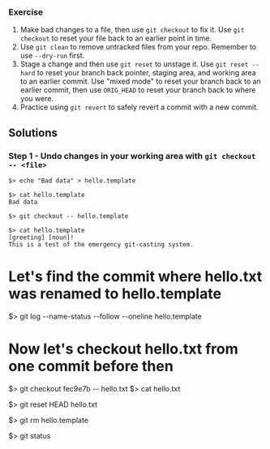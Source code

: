 ### Exercise
1. Make bad changes to a file, then use `git checkout` to fix it. Use `git checkout` to reset your file back to an earlier point in time.
2. Use `git clean` to remove untracked files from your repo. Remember to use `--dry-run` first.
3. Stage a change and then use `git reset` to unstage it. Use `git reset --hard` to reset your branch back pointer, staging area, and working area to an earlier commit. Use "mixed mode" to reset your branch back to an earlier commit, then use `ORIG_HEAD` to reset your branch back to where you were.
4. Practice using `git revert` to safely revert a commit with a new commit.

## Solutions

### Step 1 - Undo changes in your working area with `git checkout -- <file>`

```
$> echo "Bad data" > hello.template

$> cat hello.template
Bad data
```

```
$> git checkout -- hello.template

$> cat hello.template
[greeting] [noun]!
This is a test of the emergency git-casting system.
```

# Let's find the commit where hello.txt was renamed to hello.template

$> git log --name-status --follow --oneline hello.template

# Now let's checkout hello.txt from one commit before then

$> git checkout fec9e7b -- hello.txt
$> cat hello.txt

$> git reset HEAD hello.txt

$> git rm hello.template


$> git status
